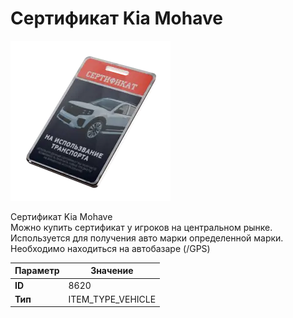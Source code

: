 # Сертификат Kia Mohave

![Item Image](../img/8620.webp?raw=true)

Сертификат Kia Mohave<br>Можно купить сертификат у игроков на центральном рынке.<br>Используется для получения авто марки определенной марки.<br>Необходимо находиться на автобазаре (/GPS)


| Параметр | Значение |
|----------|----------|
| **ID** | 8620 |
| **Тип** | ITEM_TYPE_VEHICLE |

